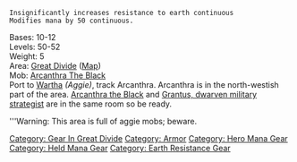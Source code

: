 `Insignificantly increases resistance to earth continuous`  
`Modifies mana by 50 continuous.`

Bases: 10-12  
Levels: 50-52  
Weight: 5  
Area: [Great Divide](:Category:_Great_Divide "wikilink")
([Map](Great_Divide_Map "wikilink"))  
Mob: [Arcanthra The Black](Arcanthra_The_Black "wikilink")  
Port to [Wartha](Wartha "wikilink") *(Aggie)*, track Arcanthra.
Arcanthra is in the north-westish part of the area. [Arcanthra the
Black](Arcanthra "wikilink") and [Grantus, dwarven military
strategist](Grantus,_Dwarven_Military_Strategist "wikilink") are in the
same room so be ready.

'''Warning: This area is full of aggie mobs; beware.

[Category: Gear In Great
Divide](Category:_Gear_In_Great_Divide "wikilink") [Category:
Armor](Category:_Armor "wikilink") [Category: Hero Mana
Gear](Category:_Hero_Mana_Gear "wikilink") [Category: Held Mana
Gear](Category:_Held_Mana_Gear "wikilink") [Category: Earth Resistance
Gear](Category:_Earth_Resistance_Gear "wikilink")
